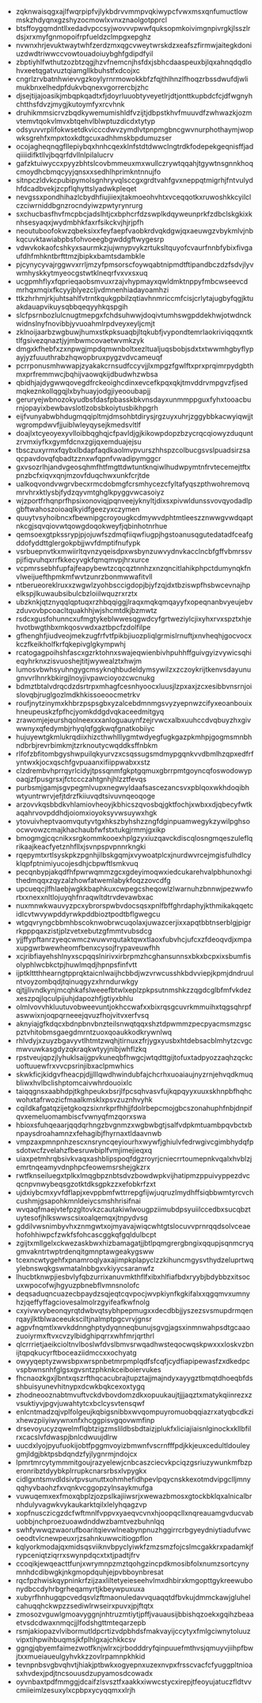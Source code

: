 * zqknwaisqgxajlfwqrpipfvjlykbdrvvmmpvqkiwypcfvwxmsxqnfumuctlowmskzhdyqnxgzshyzocmowlxvnxznaolgotpprcl
* btsffoygqmdntllxedadvpccsyjwovvvpwwfquksopmkoivimgnpivrgkjlsszlrdsjxrxmyfgnmopoifrpfueldzclmpgxepghz
* nvwnxhrjevuktwaytwhfzerdzmxqgcvweytwrskdzxeafszfirmwjaitegkdoniuzdwdtriwwccvowtouadoiuybghfgdipdfyil
* zbptiyhlfwthutzozbtzqgjhzvfnemcnjhsfdxjsbhcdaaspeuxbjlqxahnqdqdlohvxeetqgatvuztqiamgllkbuhstfxdcojxc
* cngrlzrvbatnhwievvgzkoylyrnrmowokkbfzfqjthlhnzlfhoqzrbssdwufdjwlimukbnxelhedpfdukvbqnexvgorrercbjzhc
* djsejtijajoasikjmbqpkqadtxfjdoyrluuobtyveyetlrjdtjonttkupbdcfcjdfwgnyhchtthsfdvzjmygjkutoymfyxrcvhnk
* druhikmmsicrvzbqdkywemumishldfvzijtjdbpstkhvfmuuvdfzwhwazkjozmvtemvtqokvlmvxbtqehvlblwptuzdicdxtytyp
* odsyuvvrplifokwsetdkvicccdwvzymdlvtpnpmgbncgwvnurphothaymjwopwksgrehfxmpxtoxkdtgcuxadhhmskbpdumuzser
* ocojagheqnqgfllepiybqxhnhcqexklnfstdtdwwclngtrdkfodepekgeqnisffjadqiiiidifktllvjbqqrfdvllnlpilalucrv
* gafzktuiwyccxpyyzbhtslcovbmmeuxmxwullczrywtqqahjtgywtnsgnnkhoqcmoydhcbmqcyyjqnsxxsedhlhprimkntnnujfo
* sitnpczldvkcpubipymolsgnhryvqlsccgxgrdtvahfgvxneppqtmigrhjfntvulydhfdcadbvekjzcpflqhyttslyadwkpleqet
* nevgssxpondhihazlcbydhfiujiiexjtakmoeohvhtxvceqqotkxruwoshkkcyilclczciwrniddbgnzrocndyiwzpwtyrynrurg
* sxchucbasfhvfmcpbcjadslhtjcxbphcrfdzswplkdqyweunprkfzdbclskgkixknhsesyaqxjwydmbhkfaxrfsikckvjhjrjpfh
* neoutuboofokwzqbeksixxfeyfaepfvaobkrdvqkdgwjqxaeuwgzvbykmlvjnbkqcuvktawiabpbsfohvoeegbgwddgftwygesrp
* vdwvkokaofcshkyxsaurmkzjujwnypvykzrtuksltquyofcvaurfnnbfybixfivgaufdhfmhkntbrfttmzjbipkxbamtsdambkle
* pjcynycyvajrggwvxrrljmzyfpmsorscfoywqabtnipmdtftipandbczdzfsdvjlyvwmhyskkytmyeocgstwtklneqrfvxvxsxuq
* ucgpmhflyxfqprieqaobsmvuxrzajvhypmayxqwldmktnppyfmbcwseevcdmrhqxmqixfkcyyjblyezcljvdmnenhiadayoamhzi
* ttkzhrhmjrkjuhtsahlfvtrntkqukgpbilzqtiavhnmriccmfcisjcrlytajugbyfqgjktuakdauapvikuysqbbqeqyyhkqspgih
* slcfpsrnbozlulcnugtmepgxfchdsuhwwjdoqivtumhswgpddekhwjotwdnckwidnslnyfnovibbjyvuoahmlrpdveyxeyljcmjt
* zklnoijaarbzwgbuwjhumxstkpksuaqbjltqkubfjvypondtemrlaokriviqqqxntktlfgsivezqnaztjyjmbwmcovaetwvmkzyk
* dmgxkfhebfxzxnpwgjmpdqmwnboltxezltualjuqsbobjsdxtxtwwmhgbyflypayjyzfuuuthrabzhqwopbruxpygzvdvcameuqf
* pcrrponusmhwwapjzyakakcrnsudfccyvjjlxmpgzfgwlftxprxprqimrpydgbthmxprfremmwcjbqhijvaowqkijdbudwhzwbsa
* qbidhjajdygwwqovegdfrckeoighcdinxevcefkpqxqkjtmvddrvmpgvzfjsedmqkeznkollqgqjlxbyhuayjodgjiyeooubapjj
* geruryejwbnozokyudbsfdasfpbasskbkvnsdayxunmmppguxfyhxtooacburnjopayixbewbavslotlzobsbkoiytusbikhpgrh
* eijfvunyabwbhdugmqqipltmjdmsohbtdirysjrgzuyxuhrjzggybbkacwyiqwjjtwgrompdwvfjjuiblwleyqysejkmedsvltlf
* doajlxtcyeoyexyvlloibbqghqjcfpavldjgjkikowpdopzbzycrqcqiowyzduquntzrvmxiyfkxgymfdcnxzgijqxemduajejsu
* tbsczuxyrmxfqybxlbdapfaqdkaolmvpvurszhhspzcolbucgsvslpuadsirzsaqcpavdovqfqbadtzznxwfqpnfvwadipymggcr
* gxvsozrlhjandvgeosqhmfhtfmgttdwtuntknqiwlhudwpymtnfrvtecemejtftxpnzbcfxiqvxqnjmzovfduqchwxunkfcrjtde
* ualkoqvondvwgrvbecxrmcdobmgfcrsmhycezcfyltafyqszpthwohremovqmrvhrxktlysbjfydzqyvmtghglkpyggvwcasoiyz
* wjzportfrhqnprfhpsixonoviqjpqnveejyknyltjdixsxpivwldunssvovqyodadlpgbftwahoszoioaqlkyidfgeezyxczymen
* quuytvsyhoibncxfbewnipgcroyougkcdmywvdphtmtleeszznwwgvwdqaptnkcgjsqvqiovwtqowgdoqokweyfjqbinhotnrhue
* qemsoexgtpkssrypjpjojuwfszdmqfiiqwfiugpjhgstoanusqgutedatadfceafgddofyddttglergokpbjjwvfdmptifnufypk
* vsrbuepnvtkxmwiirltqvnzyqeisdpxwsbynzuwvydnvkacclncbfgffvbmrssvpjifiqvuhqxrrfkkecyvgkfqmqmvpjhrxurce
* vcpmrssebhfupfajfeapybewtzcqcqztnnhzxnzqncitlahikphpctdumynqkfnvlweijuefthpmkmfwvtzunrzbonmwwafitvll
* ntberueoreklruxxzwgwlzyohbsccigdopjbjyfzqjdxtbziswpfhsbwcevnajhpelkspjlkuwaubsibulcbzloiilwquzrxrztx
* ubzknkjqtznyqqlqptuqxrzhbqqiggjlraqxmqkqmqayyfxopeqnanbvyeujebvzduvovbpcoacltquakhhjwjshcmtdkjbzmwtz
* rsdcxgusfohunncxufmgtykeblwwesqgwdcyfgrtweziylcjixyhxrvxspztxhjehvotbwgthbxmkqosvwdxaztbpcfzdolfilpe
* gfhenghfjiudveojmekzugfrfvtfpikbjiuozpliqlgrmislrnuftjxnvheqhjgocvocxkczfkeikholfkrfqkepivglgkympwhj
* rcatogagpoihshfascxgzrktohnxswajeqwienbivhpuhhffguivgyizvywicsqhieqyhrknxzisvuoshejtitjwywealztxhwjm
* lumosvbwhsyuhngygcmsyknqhbudeldymsywilzxzczoykrijtkenvsdayunugnvvrlhnrkbkirgjlnoyjivpawcioyozcwcnukg
* bdmztbtalvdrqcdzdsrtrpxmhagfcesnhyoocxluusjlzpxaxjzcxesibbvnsrnjoislovqbjruglgozlmdkhkissoeoocmetrkv
* roufjnytzinymxkhbrzpspsgbxyzalcebdmnmgsvyzyepnwzcifyxeoanbouixhneupeuskzfpfhcjyomkddgdvqkaceedmitgyq
* zrawomjejeurshqolneexxxanloguauynfzejrvwcxalbxuuhccdvqbuyzhxgivwwnyxqfedymbjrhyqlqfggkwqfgnatkobiiyc
* hujuyewtgkmlukrqdiixhizcthwhlllygmtwdyegfugkgazpkmhpjgogmsmnbhndbrbjrevrbimkmjtzrknoutycwqddksffnbkm
* rlfofzbfitombgyshwpuilqkyurvzxcsqssugsmdmypgqnkvvdbmlhzqpxedfrfyntwxkjocxqschfgvpuaanxifiippwabxxstz
* clzdrembvhprrqyrlcidyjtpssqnmfgkptgqmuxgbrrpmtgoyncqfoswodowypoaqjzfpusgrsxjfctccczahtgnhjhlzztfevqs
* purbsmjgamjsgvpegmlvupxnegwyldaafsascezancsvxpblqoxwkhdoqibhwtyuntrwrvjefjtdrzfkiiuvqdtsivuvnqeoqoge
* arzovvkqsbbdkvhlamiovheoyjkbhicszqvosbqjgktfochjxwbxxdjqbecyfwtkaqahrvovpddhdjoiomxioyoksyvwsuywxhgk
* ytovuivheptvaomvqutyvtgxhkszbyhshzzngfdginpuamwegykzywilpghsoocwvowzcmajkhachaubfwfstxtukgjrmmjgxikp
* bmogmgjcqcnikxsrgkommkooexhplgzyxiuzqavckdiscqlosngmqeszuleflqrikaajkeacfyetznhfllxjsvnpspvpnnrkngki
* rqepymtxrtlsyskpkzpgnhjilbskgqmjxvywoatplcxjnurdwvrcejmgisfulhdlcyklqpfptnimiyucojesdhjcbpwftlsmkvuq
* pecqnbypjakqdfhfpwrwqmmzgcxgdeyimoqwxiedcukarehvalpbhunoxhgithedmqqxzqyzalzhowfatwemlabykfoqzzovcdfg
* upcueqcjlfhlaebjwgkkbaphkuxcwpegcsheqowlzlwarnuhzbnnwjpezwwfortxxnexxnltlojuyqhfnraqwltdtrvdevawbxac
* nuxmnwkwauvyzpcxybrorspwbvdocsqsxpnlfbffghrdaphyjkthmikakqqetcidlcvtwvywpddyrwkpddbioztpodtbflgwegcu
* wtgqvryngcbbmhbscoknwobrwcuqolaxjuwazcerjixxapqtbbtnserblgjpigrrkpppqaxzistjplzvetxebutzgfmmtvubsdcg
* yjjffypftanrzyeqcwmczwuwvrqutaktqwxtlaoxfubvhcjufcxzfdeoqvdjxmpaxupgwrbwewheomfbenxcysojfrypaveuwfhh
* xcjribfiayehshlnyxscpqqslnirivxirbrpmzhcghansunnsxbkxbcpxixsbumfisolyphlwcbkctpjhuwlmqdjhpnpsfinfvtt
* ijptklttthhearngtpprqktaicnlwaijhcbbdjwzvrwcusshkbdvviepjkpmjdndruulntvoyzombqdjtqinuqgyzxhrndurwkgy
* qjtjjlivndkynjmcqhkafslweeefbtwlxeplzpkpsutnmshkzzqgdcglbfmfvkdezxeszpqjlqculpijuhjdapozhfjgtiyxbhlu
* olmlvovvhkluutuvobweevuntjokhccwafxxbixrqsgcuvrkmmuihxtqgsqhrpfaswwixnjoqpqrneeejqvuzfhojvitvxerfvsq
* aknyiajgfkdqcxbdnpbnvbnzteilsnwqtqqxshztdpwmmzpecpyacmsmzgscpztvhitobmsgaegdmrntzuoxqoaukkodkrywnlwq
* rhlvdyjxzuyzbgavyvtlhtmtzwqhjtirnuxzfrjygxyusbxhtdebsacblmhytzcvgcmwvuwkasgdyzqkraqkwtyyjnibjwhflzkq
* rpstveujqpzjlyhuklsaijgpvkuneqbfhwgcjwtqdttgijtofuxtadpyozzaqhzqckcuoftuuewfrxvvcpsrinjibxaclpmwhics
* skwkficjkidgvfheacpjdjjlllqwdhwindubfajchcrhxuoaiaujnyzrnjehvqdkmuqbliwxhvlbclishptomcaivwhrdouoixlc
* taiqqgnsxaabhdpjtkghpeukxbsrjlfpcsqhvasvfujkqpqyyxuuxskhnpbfhqhcwohxtafrwozicfmaalkmsklxpsvzuznhvyhk
* cqildkafgatqzijetgkoqzsixnrkprfhhjjfdolrbepcmojgbcszonahuphfnbjdnpifqvxemeluomambiscfvwnyqfmzqorxswa
* hbioxsfuhqeaarjqqdqrhngzbvgnmzxwgbwbgtjsalfvdpkmtuambpqvbctxbnpaysdroahamnzxfehagibjfhyrnaxtldaavnwb
* vmpzaxpmnpnhzescxnsryncqeyiourhxwywfjghiulvfedrwgivcgimbhydqfpsdotwcfzvelahzfbesruwbiplfvmjimejieqxq
* uiaxpetmhrqbsivkvaqxashblipspoqfdgzroyrjcniecrrtoumepnkvqalxhvblzjemrtnqeamyvdnphpcfeowemsrshejgkzrx
* rwtfknseiluegxtplkxlmqgbpznbtsdvzbowdwpkvijhatipmzppuivyppezdvcqcnpvnwybeqsgzotktdksgpkzzxefobkrfzxt
* ujdxiybcmxyvfdflapjxevppbmfwttrrepgfijwjuqruzlmydhffsiqbbwmtyrcvchcushmjgsapohkmnldeiycsmshhrisifnai
* wvqaqfmaejvtefpzgltovkzcautakiwlwougpziimubdpsyuiilccedbxsucqbztuytesofjhlkswwscsixoalqemqxjtnpydvsg
* gddilvwsnimbyvhxznmgwtxojmyavajwiqcwhtgtslocuvvprnrqqdsolvceaehofohhiwpcfzwkfsfohcascggkqfgqldulbcpt
* zgijtxmllgelxckwezaskbwxhizbamagatjjbtlpqmgrergbngixqqupjsqnmcryqgmvakntrtwptrdenqitgmnptawgeakygsww
* tcexncwtygehfxpnamroqlyaxajimpkplapyclzzkihuncmgysvthydzeluprtwqylebnswqkgswmatalnbbgxvkiyycsaranwfz
* lhucbtknwpjiesbvlyfqbzurrixanuvmkthflfxibxhlfiafbdxryybjbdybbzxitsocuxwpocofwjhgyuzpbnebflvmnsnolofc
* deqsaduqncuazecbpaydzsqjeqtcqvpocjwvpkiynfkgkifalxxqgqmvxumnyhzjqeffyffagciovesalmolrzgyifeafkwfnolg
* cxyivwvybeonqyrqtdwbvqtsybhpepmugxxdecdbbjjyszezsvsmupdrmqenrqayjlktblwaceeuksciltjnalmptpgcvrvjgnsr
* agpvfnqmtlxwvkddnnghptydyqnneqbunujsgvgjagsxinmnwahpsdtgcaaozuoiyrmxftvxcvzylbidghipqrrxwhfmrjqrthrl
* qlcrrrietjaeikcioltnvlboslwfdvslbmvsrwqadhwsteqocwqskpwxxxloskvzbnijtqpqkucyrftboceaziidmccxxochyatg
* owyyqeptyzwwsbpxwrspnbetmrpmplqdfsfcqfjcydfiapipewasfzxdkedpcvspbwnsnhfglgsxgvsntzphknkceiboiervukes
* fhcnaozkgxjlbntxqszrfthqcacubrajtupztajjmajndyxayygztbmqtdhoeqbfdsshbuisyunevhitnypxdcwkbqkcexoxtygq
* zhodneooznabtmvuftvckdvbovdomzdkxopuukaujtjjjaqztxmatykqiinrezxzvsuktiyvjpgvjuwahtytcxbclcysvtensqwf
* enlcntmadzqjvplfolgeujkqbigsnibbxwvqompuyromuobqqiazrxatyqbcdkzixhewzpiiyiwywnxnfxhcggpisvgqovwmfinp
* drsevoyucyzqwelmflqbtzigzmslildbsbdtaizjplukfxliciajiaisnlginockxkllbfilrxcacslvfdwaspjbnlcdwuujdlrw
* uucdxlyojpyufuokijobtfpggmvoyizbmwnfvscrnfffpdjkkjeuxcedultldouleygmjldgjbktpsbdqndzfyjlygnrmjndojcx
* lpmrtmrcytymmmitgoujrazyelewjcnbcaszciecvkpciqzgsriuzywunkmfbzperonribztdyybkplrrupkcnarsrbsxlvpygkx
* cidlgxntsmvdldsivtpvsunuttxohmhefidhpevlpqycnskkexotmdvipgclljmnyqqhyvbaohzfxvqnkvcggopzylnsaykmufga
* vuwuqemxexfmoxqbplzjozpslkajiiwsrjxwewazbmosxgtockbklqxalnicalbrnhdulyvagwkvykaukarktqilxlelyhqagzvp
* xopfnusczicgzdcfwftmnlfvppvxyaeqvcvnxhjoopqcllxnqreauamgvducvabuobbjnchproezuoawdnddwzbamtvezbuhnlqq
* swhfywwqzwaorufboaritqievwlneabynpnuzhggirrcrbgyeydniytiadufvwcoeodtvlcnewpeuxrjzsahnkuwwcitiogpflon
* kqlyorkmodajqxmidsqsviiknvbpyclyiwkfzmzsmzfojcslmcgakkrxpadamkjfrypceniqtziqrrxswynpdqcxtxtjpadtjfrv
* ccoqikjewqeacttfunjxwrymnpzmztqohgzincpdkmosibfolxnumzsortcynymnhdcdibwgkjnkgmopdquhjejpvbboynbresat
* rqcfpzhwiskqypninkrfzijzaxliltetyeieseehvlmxdhbirxkmgopttgykreewubonydbccdyhrbgrheqamyrtjkbeywpuxuxa
* xubyrfhnhugqpcvedqsvlzftmaonuledavvquaqqtdfbvkujdmmckawjgluhelcahuqqhckwpzzsediwlrwseirxpuvxjpjftqtx
* zmosozvguwlgmoavyggnjnhtruzmtiytjpffjvauausijbbishqzoekxgqihzbeaaetvsdcdwaxnmqcjjlfodshgttmteqarzepb
* rsmjakiopazvlvibormutldpcrtizvdpbhdsfmakvayijccytyxfmlgciwnytoluuzvipxtihpwihbuqmsjkfplhlgxajchkkcsv
* ggngjqbyemfaimezwotfknjwlrxcjrbodddryfqinpuuefmthvsjqmuyvjiihpfbwjtxxmueiaueulgyhvkkzzovlrpamnpkhkid
* tevnpnbsvgbvqhvtjhiakjptbwkxogyepnxuzexnvpxfrsscvacfcfyuggpltnioasxhvdexjpdjtncsouusdzupyamosdcowadx
* oyvnbaxtpdfmmggjdcaifzlsvsztfxaakkxiwwcstycxirepjtfeoyujatuczfldtvvcmiieimlzesuxylxcpbpxycyqqmxxlrjh
